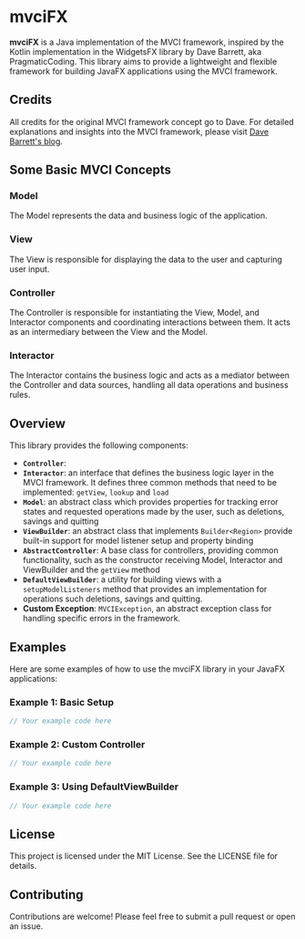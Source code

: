 # mvciFX

**mvciFX** is a Java implementation of the MVCI framework, inspired by the Kotlin implementation 
in the WidgetsFX library by Dave Barrett, aka PragmaticCoding.
This library aims to provide a lightweight and flexible framework for building JavaFX applications
using the MVCI framework.

## Credits

All credits for the original MVCI framework concept go to Dave.
For detailed explanations and insights into the MVCI framework, please visit 
[Dave Barrett's blog](https://www.pragmaticcoding.ca).

## Some Basic MVCI Concepts

### Model

The Model represents the data and business logic of the application.

### View

The View is responsible for displaying the data to the user and capturing user input. 

### Controller

The Controller is responsible for instantiating the View, Model, and Interactor components and coordinating interactions
between them.
It acts as an intermediary between the View and the Model.

### Interactor

The Interactor contains the business logic and acts as a mediator between the Controller and data sources, 
handling all data operations and business rules.

## Overview

This library provides the following components:

- **`Controller`**: 
- **`Interactor`**: an interface that defines the business logic layer in the MVCI framework. 
It defines three common methods that need to be implemented: `getView`, `lookup` and `load`
- **`Model`**: an abstract class which provides properties for tracking error states and requested operations 
made by the user, such as deletions, savings and quitting
- **`ViewBuilder`**: an abstract class that implements `Builder<Region>` provide built-in support for model listener 
setup and property binding
- **`AbstractController`**: A base class for controllers, providing common functionality, such as the constructor 
receiving Model, Interactor and ViewBuilder and the `getView` method
- **`DefaultViewBuilder`**: a utility for building views with a `setupModelListeners` method that provides 
an implementation for operations such deletions, savings and quitting.
- **Custom Exception**: `MVCIException`, an abstract exception class for handling specific errors in the framework.

## Examples

Here are some examples of how to use the mvciFX library in your JavaFX applications:

### Example 1: Basic Setup

```java
// Your example code here
```

### Example 2: Custom Controller

```java
// Your example code here
```

### Example 3: Using DefaultViewBuilder

```java
// Your example code here
```

## License

This project is licensed under the MIT License. See the LICENSE file for details.

## Contributing

Contributions are welcome! Please feel free to submit a pull request or open an issue.